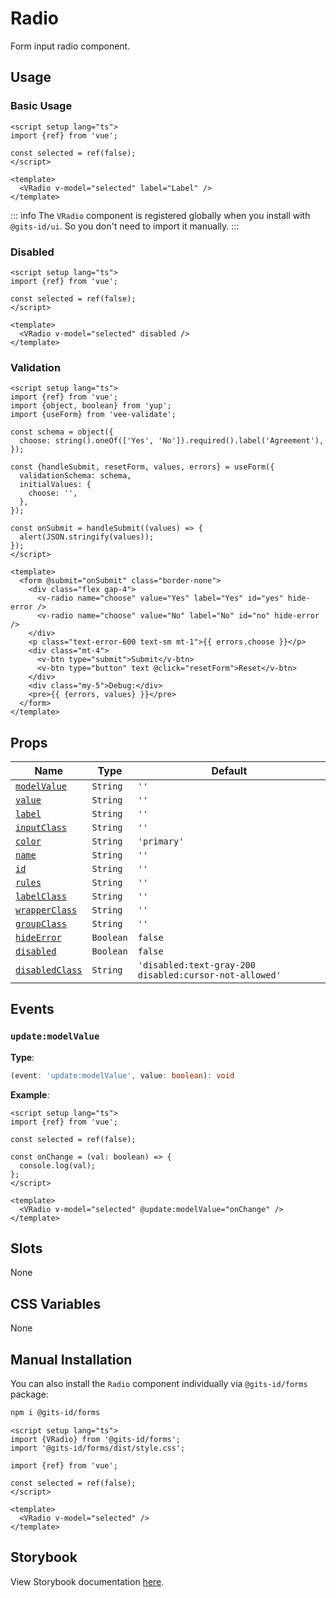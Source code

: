# Radio

Form input radio component.

## Usage

### Basic Usage

```vue
<script setup lang="ts">
import {ref} from 'vue';

const selected = ref(false);
</script>

<template>
  <VRadio v-model="selected" label="Label" />
</template>
```

<LivePreview src="forms-radio--radio" />

::: info
The `VRadio` component is registered globally when you install with `@gits-id/ui`. So you don't need to import it manually.
:::

### Disabled

```vue
<script setup lang="ts">
import {ref} from 'vue';

const selected = ref(false);
</script>

<template>
  <VRadio v-model="selected" disabled />
</template>
```

<LivePreview src="forms-radio--disabled" />

### Validation

```vue
<script setup lang="ts">
import {ref} from 'vue';
import {object, boolean} from 'yup';
import {useForm} from 'vee-validate';

const schema = object({
  choose: string().oneOf(['Yes', 'No']).required().label('Agreement'),
});

const {handleSubmit, resetForm, values, errors} = useForm({
  validationSchema: schema,
  initialValues: {
    choose: '',
  },
});

const onSubmit = handleSubmit((values) => {
  alert(JSON.stringify(values));
});
</script>

<template>
  <form @submit="onSubmit" class="border-none">
    <div class="flex gap-4">
      <v-radio name="choose" value="Yes" label="Yes" id="yes" hide-error />
      <v-radio name="choose" value="No" label="No" id="no" hide-error />
    </div>
    <p class="text-error-600 text-sm mt-1">{{ errors.choose }}</p>
    <div class="mt-4">
      <v-btn type="submit">Submit</v-btn>
      <v-btn type="button" text @click="resetForm">Reset</v-btn>
    </div>
    <div class="my-5">Debug:</div>
    <pre>{{ {errors, values} }}</pre>
  </form>
</template>
```

<LivePreview src="forms-radio--validation" />

## Props

| Name                              | Type    | Default                                              |
| --------------------------------- | ------- | ---------------------------------------------------- |
| [`modelValue`](#modelValue)       | `String`  | `''`                                                   |
| [`value`](#value)                 | `String`  | `''`                                                   |
| [`label`](#label)                 | `String`  | `''`                                                   |
| [`inputClass`](#inputClass)       | `String`  | `''`                                                   |
| [`color`](#color)                 | `String`  | `'primary'`                                            |
| [`name`](#name)                   | `String`  | `''`                                                   |
| [`id`](#id)                       | `String`  | `''`                                                   |
| [`rules`](#rules)                 | `String`  | `''`                                                   |
| [`labelClass`](#labelClass)       | `String`  | `''`                                                   |
| [`wrapperClass`](#wrapperClass)   | `String`  | `''`                                                   |
| [`groupClass`](#groupClass)       | `String`  | `''`                                                   |
| [`hideError`](#hideError)         | `Boolean` | `false`                                                |
| [`disabled`](#disabled)           | `Boolean` | `false`                                                |
| [`disabledClass`](#disabledClass) | `String`  | `'disabled:text-gray-200 disabled:cursor-not-allowed'` |

## Events

### `update:modelValue`

**Type**:

```ts
(event: 'update:modelValue', value: boolean): void
```

**Example**:

```vue
<script setup lang="ts">
import {ref} from 'vue';

const selected = ref(false);

const onChange = (val: boolean) => {
  console.log(val);
};
</script>

<template>
  <VRadio v-model="selected" @update:modelValue="onChange" />
</template>
```

## Slots

None

## CSS Variables

None

## Manual Installation

You can also install the `Radio` component individually via `@gits-id/forms` package:

```bash
npm i @gits-id/forms
```

```vue
<script setup lang="ts">
import {VRadio} from '@gits-id/forms';
import '@gits-id/forms/dist/style.css';

import {ref} from 'vue';

const selected = ref(false);
</script>

<template>
  <VRadio v-model="selected" />
</template>
```

## Storybook

View Storybook documentation [here](https://gits-ui.web.app/?path=/story/forms-radio--default).
